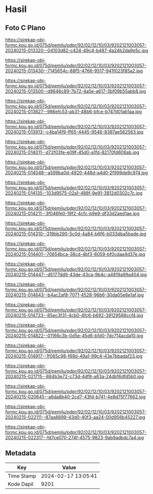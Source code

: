 # Hasil

## Foto C Plano

https://sirekap-obj-formc.kpu.go.id/075d/pemilu/pdpr/92/02/12/10/03/9202121003057-20240215-013320--04103d82-c424-49c4-b487-4a24b2da9e5c.jpg

https://sirekap-obj-formc.kpu.go.id/075d/pemilu/pdpr/92/02/12/10/03/9202121003057-20240215-013430--7145654c-88f5-4766-9517-941f023f85a2.jpg

https://sirekap-obj-formc.kpu.go.id/075d/pemilu/pdpr/92/02/12/10/03/9202121003057-20240215-013500--d9646c89-7b72-4a5e-a617-3bf09b55abb8.jpg

https://sirekap-obj-formc.kpu.go.id/075d/pemilu/pdpr/92/02/12/10/03/9202121003057-20240215-013827--986efc53-ab31-48b6-bfce-b747d01ab1aa.jpg

https://sirekap-obj-formc.kpu.go.id/075d/pemilu/pdpr/92/02/12/10/03/9202121003057-20240215-013913--c4ba14f9-ff65-4445-9546-8397ae562563.jpg

https://sirekap-obj-formc.kpu.go.id/075d/pemilu/pdpr/92/02/12/10/03/9202121003057-20240215-014011--d72f03fe-e09f-45d0-a1fd-82170fd608ab.jpg

https://sirekap-obj-formc.kpu.go.id/075d/pemilu/pdpr/92/02/12/10/03/9202121003057-20240215-014048--a599ba0d-4920-448d-a4d0-2f999de9c974.jpg

https://sirekap-obj-formc.kpu.go.id/075d/pemilu/pdpr/92/02/12/10/03/9202121003057-20240215-014135--103d9575-02a1-488f-9e91-3812d0302c7c.jpg

https://sirekap-obj-formc.kpu.go.id/075d/pemilu/pdpr/92/02/12/10/03/9202121003057-20240215-014211--3f046fe0-19f2-4cfc-b9e9-df33d2aed1ae.jpg

https://sirekap-obj-formc.kpu.go.id/075d/pemilu/pdpr/92/02/12/10/03/9202121003057-20240215-014310--319bb290-5c0d-4a84-b6f6-b033dba5bade.jpg

https://sirekap-obj-formc.kpu.go.id/075d/pemilu/pdpr/92/02/12/10/03/9202121003057-20240215-014401--70654bca-38cd-4bf3-8059-bf0cdaa4d37e.jpg

https://sirekap-obj-formc.kpu.go.id/075d/pemilu/pdpr/92/02/12/10/03/9202121003057-20240215-014447--d5177dd9-43de-43ca-9b4c-a4819a99a404.jpg

https://sirekap-obj-formc.kpu.go.id/075d/pemilu/pdpr/92/02/12/10/03/9202121003057-20240215-014643--b4ac2af8-7071-4528-96b6-30da05e6e1af.jpg

https://sirekap-obj-formc.kpu.go.id/075d/pemilu/pdpr/92/02/12/10/03/9202121003057-20240215-014733--85ec3f31-4cb0-4fc6-b692-39129588ccf4.jpg

https://sirekap-obj-formc.kpu.go.id/075d/pemilu/pdpr/92/02/12/10/03/9202121003057-20240215-014822--01166c3b-0d5e-45d6-b1d0-7dc714acda10.jpg

https://sirekap-obj-formc.kpu.go.id/075d/pemilu/pdpr/92/02/12/10/03/9202121003057-20240215-014917--1f065c98-f69d-49a1-99c4-43e7bbadaf23.jpg

https://sirekap-obj-formc.kpu.go.id/075d/pemilu/pdpr/92/02/12/10/03/9202121003057-20240215-021715--884b3e72-c73d-4df8-a63a-24db16dfd5b0.jpg

https://sirekap-obj-formc.kpu.go.id/075d/pemilu/pdpr/92/02/12/10/03/9202121003057-20240215-020645--a6da8b40-2cd7-43fd-b741-4e8d75f77662.jpg

https://sirekap-obj-formc.kpu.go.id/075d/pemilu/pdpr/92/02/12/10/03/9202121003057-20240215-022111--87aa8899-43d0-40f3-aa24-00d956b45227.jpg

https://sirekap-obj-formc.kpu.go.id/075d/pemilu/pdpr/92/02/12/10/03/9202121003057-20240215-022317--fd7ce070-274f-4575-9823-9ab9adbdc7a4.jpg


## Metadata

| Key        | Value               |
| ---------- | ------------------- |
| Time Stamp | 2024-02-17 13:05:41 |
| Kode Dapil | 9201                |



